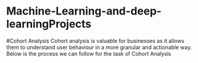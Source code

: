 # Machine-Learning-and-deep-learningProjects
#Cohort Analysis
Cohort analysis is valuable for businesses as it allows them to understand user behaviour in a more granular and actionable way. Below is the process we can follow for the task of Cohort Analysis

